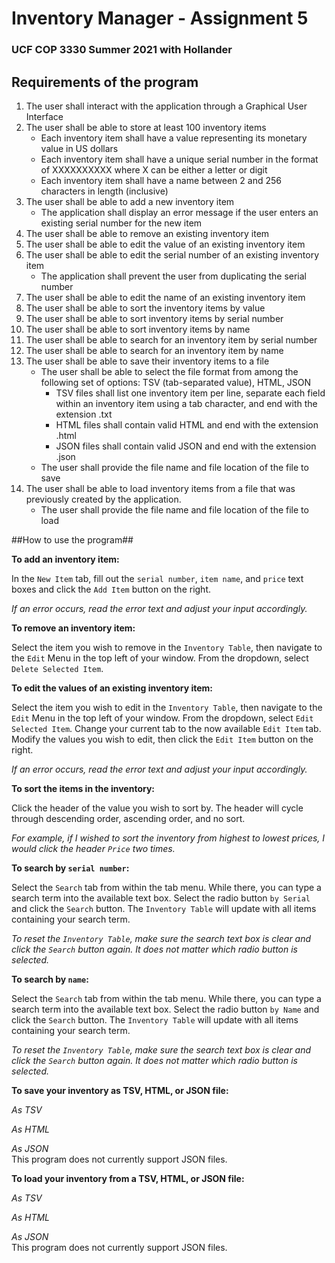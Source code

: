 # Inventory Manager - Assignment 5
### UCF COP 3330 Summer 2021 with Hollander

## Requirements of the program
1. The user shall interact with the application through a Graphical User Interface
2. The user shall be able to store at least 100 inventory items
    - Each inventory item shall have a value representing its monetary value in US dollars
    - Each inventory item shall have a unique serial number in the format of XXXXXXXXXX where 
      X can be either a letter or digit
    - Each inventory item shall have a name between 2 and 256 characters in length (inclusive)
3. The user shall be able to add a new inventory item
    - The application shall display an error message if the user enters an existing serial number 
      for the new item
4. The user shall be able to remove an existing inventory item
5. The user shall be able to edit the value of an existing inventory item
6. The user shall be able to edit the serial number of an existing inventory item
    - The application shall prevent the user from duplicating the serial number
7. The user shall be able to edit the name of an existing inventory item
8. The user shall be able to sort the inventory items by value
9. The user shall be able to sort inventory items by serial number
10. The user shall be able to sort inventory items by name
11. The user shall be able to search for an inventory item by serial number
12. The user shall be able to search for an inventory item by name
13. The user shall be able to save their inventory items to a file
    - The user shall be able to select the file format from among the following set of options:
      TSV (tab-separated value), HTML, JSON
        - TSV files shall list one inventory item per line, separate each field within an inventory 
          item using a tab character, and end with the extension .txt
        - HTML files shall contain valid HTML and end with the extension .html
        - JSON files shall contain valid JSON and end with the extension .json
    - The user shall provide the file name and file location of the file to save
14. The user shall be able to load inventory items from a file that was previously created by the 
    application.
    - The user shall provide the file name and file location of the file to load
    
##How to use the program##

**To add an inventory item:**

In the `New Item` tab, fill out the `serial number`, `item name`, and `price` text boxes and click the 
`Add Item` button on the right.

*If an error occurs, read the error text and adjust your input accordingly.*

**To remove an inventory item:**

Select the item you wish to remove in the `Inventory Table`, then navigate to the `Edit` Menu in the 
top left of your window. From the dropdown, select `Delete Selected Item`.

**To edit the values of an existing inventory item:**

Select the item you wish to edit in the `Inventory Table`, then navigate to the `Edit` Menu in the 
top left of your window. From the dropdown, select `Edit Selected Item`. Change your current tab to
the now available `Edit Item` tab. Modify the values you wish to edit, then click the `Edit Item`
button on the right.

*If an error occurs, read the error text and adjust your input accordingly.*

**To sort the items in the inventory:**

Click the header of the value you wish to sort by. The header will cycle through 
descending order, ascending order, and no sort. 

*For example, if I wished to sort the inventory from highest to lowest prices, I would 
click the header `Price` two times.*

**To search by `serial number`:**

Select the `Search` tab from within the tab menu. While there, you can type a search term
into the available text box. Select the radio button `by Serial` and click the `Search` button.
The `Inventory Table` will update with all items containing your search term.

*To reset the `Inventory Table`, make sure the search text box is clear and click the
`Search` button again. It does not matter which radio button is selected.*

**To search by `name`:**

Select the `Search` tab from within the tab menu. While there, you can type a search term
into the available text box. Select the radio button `by Name` and click the `Search` button.
The `Inventory Table` will update with all items containing your search term.

*To reset the `Inventory Table`, make sure the search text box is clear and click the
`Search` button again. It does not matter which radio button is selected.*

**To save your inventory as TSV, HTML, or JSON file:**

*As TSV*

*As HTML*

*As JSON*\
This program does not currently support JSON files.

**To load your inventory from a TSV, HTML, or JSON file:**

*As TSV*

*As HTML*

*As JSON*\
This program does not currently support JSON files.